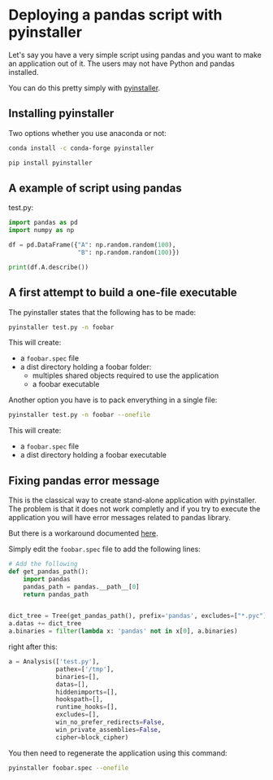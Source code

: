 # Deploying a pandas script with pyinstaller

Let's say you have a very simple script using pandas and you want to make an application out of it. The users may not have Python and pandas installed.

You can do this pretty simply with [pyinstaller](https://www.pyinstaller.org/).

## Installing pyinstaller

Two options whether you use anaconda or not:

```sh
conda install -c conda-forge pyinstaller
```

```sh
pip install pyinstaller
```

## A example of script using pandas

test.py:

```python
import pandas as pd
import numpy as np

df = pd.DataFrame({"A": np.random.random(100),
                   "B": np.random.random(100)})

print(df.A.describe())
```

## A first attempt to build a one-file executable

The pyinstaller states that the following has to be made:

```sh
pyinstaller test.py -n foobar
```

This will create:
- a `foobar.spec` file
- a dist directory holding a foobar folder:
    - multiples shared objects required to use the application
    - a foobar executable
    
Another option you have is to pack enverything in a single file:

```sh
pyinstaller test.py -n foobar --onefile
```

This will create:
- a `foobar.spec` file
- a dist directory holding a foobar executable

## Fixing pandas error message

This is the classical way to create stand-alone application with pyinstaller. The problem is that it does not work completly and if you try to execute the application you will have error messages related to pandas library.

But there is a workaround documented [here](https://stackoverflow.com/a/36146649).

Simply edit the `foobar.spec` file to add the following lines:

```python
# Add the following
def get_pandas_path():
    import pandas
    pandas_path = pandas.__path__[0]
    return pandas_path


dict_tree = Tree(get_pandas_path(), prefix='pandas', excludes=["*.pyc"])
a.datas += dict_tree
a.binaries = filter(lambda x: 'pandas' not in x[0], a.binaries)
```

right after this:

```python
a = Analysis(['test.py'],
             pathex=['/tmp'],
             binaries=[],
             datas=[],
             hiddenimports=[],
             hookspath=[],
             runtime_hooks=[],
             excludes=[],
             win_no_prefer_redirects=False,
             win_private_assemblies=False,
             cipher=block_cipher)
```

You then need to regenerate the application using this command:

```sh
pyinstaller foobar.spec --onefile
```